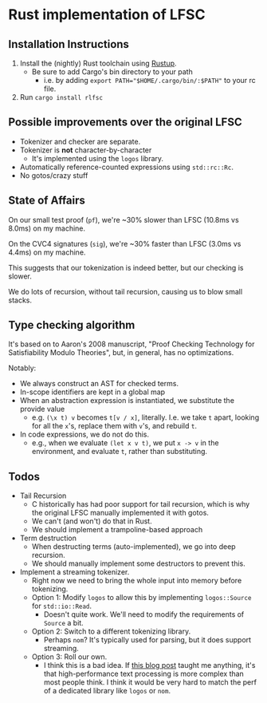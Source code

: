 # Rust implementation of LFSC

## Installation Instructions

1. Install the (nightly) Rust toolchain using [Rustup](https://rustup.rs/).
   * Be sure to add Cargo's bin directory to your path
      * i.e. by adding `export PATH="$HOME/.cargo/bin/:$PATH"` to your rc
         file.
2. Run `cargo install rlfsc`

## Possible improvements over the original LFSC

* Tokenizer and checker are separate.
* Tokenizer is **not** character-by-character
   * It's implemented using the `logos` library.
* Automatically reference-counted expressions using `std::rc::Rc`.
* No gotos/crazy stuff

## State of Affairs

On our small test proof (`pf`), we're ~30% slower than LFSC (10.8ms vs 8.0ms)
on my machine.

On the CVC4 signatures (`sig`), we're ~30% faster than LFSC (3.0ms vs 4.4ms)
on my machine.

This suggests that our tokenization is indeed better, but our checking is
slower.

We do lots of recursion, without tail recursion, causing us to blow small
stacks.

## Type checking algorithm

It's based on to Aaron's 2008 manuscript, "Proof Checking Technology for
Satisfiability Modulo Theories", but, in general, has no optimizations.

Notably:

* We always construct an AST for checked terms.
* In-scope identifiers are kept in a global map
* When an abstraction expression is instantiated, we substitute the provide
   value
   * e.g. `(\x t) v` becomes `t[v / x]`, literally. I.e. we take `t` apart,
      looking for all the `x`'s, replace them with `v`'s, and rebuild `t`.
* In code expressions, we do not do this.
   * e.g., when we evaluate `(let x v t)`, we put `x -> v` in the environment,
      and evaluate `t`, rather than substituting.

## Todos

* Tail Recursion
   * C historically has had poor support for tail recursion, which is why the
      original LFSC manually implemented it with gotos.
   * We can't (and won't) do that in Rust.
   * We should implement a trampoline-based approach
* Term destruction
   * When destructing terms (auto-implemented), we go into deep recursion.
   * We should manually implement some destructors to prevent this.
* Implement a streaming tokenizer.
   * Right now we need to bring the whole input into memory before tokenizing.
   * Option 1: Modify `logos` to allow this by implementing `logos::Source`
      for `std::io::Read`.
      * Doesn't quite work. We'll need to modify the requirements of `Source`
         a bit.
   * Option 2: Switch to a different tokenizing library.
      * Perhaps `nom`? It's typically used for parsing, but it does support
         streaming.
   * Option 3: Roll our own.
      * I think this is a bad idea. If [this blog
         post](https://blog.burntsushi.net/ripgrep/) taught me anything, it's
         that high-performance text processing is more complex than most
         people think. I think it would be very hard to match the perf of
         a dedicated library like `logos` or `nom`.
